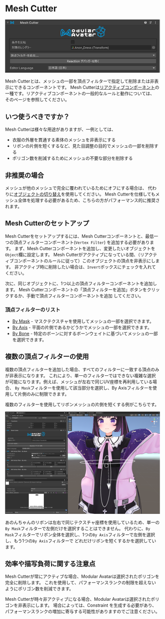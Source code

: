 ﻿# Mesh Cutter

![Mesh Cutter](mesh-cutter.png)

Mesh Cutterとは、メッシュの一部を頂点フィルターで指定して削除または非表示にできるコンポーネントです。
Mesh Cutterは[リアクティブコンポーネント](../)の一種です。リアクティブコンポーネントの一般的なルールと動作については、
そのページを参照してください。

## いつ使うべきですか？

Mesh Cutterは様々な用途がありますが、一例としては、

- 衣服の外層を貫通する素体のメッシュを非表示にする
- リボンの片側を短くするなど、見た目調整の目的でメッシュの一部を削除する
- ポリゴン数を削減するためにメッシュの不要な部分を削除する

## 非推奨の場合

メッシュが他のメッシュで完全に覆われているためにオフにする場合は、
代わりに[オブジェクトの切り替え](../object-toggle.md)を使用してください。
Mesh Cutterを仕様してもメッシュ全体を処理する必要があるため、こちらの方がパフォーマンス的に推奨されます。

## Mesh Cutterのセットアップ

Mesh Cutterをセットアップするには、Mesh Cutterコンポーネントと、最低一つの頂点フィルターコンポーネント(`Vertex Filter`)
を追加する必要があります。
まず、Mesh Cutterコンポーネントを追加し、変更したいオブジェクトを`Object`欄に設定します。
Mesh Cutterがアクティブになっている間、（リアクティブコンポーネントのルールに従って）このオブジェクトの頂点を非表示にします。
非アクティブ時に削除したい場合は、`Invert`ボックスにチェックを入れてください。

次に、同じオブジェクトに、1つ以上の頂点フィルターコンポーネントを追加します。
Mesh Cutterコンポーネントの「頂点フィルターを追加」ボタンをクリックするか、手動で頂点フィルターコンポーネントを追加
してください。

### 頂点フィルターのリスト

- [By Mask](./by-mask.md) - マスクテクスチャを使用してメッシュの一部を選択できます。
- [By Axis](./by-axis.md) - 平面の片側であるかどうかでメッシュの一部を選択できます。
- [By Bone](./by-bone.md) - 特定のボーンに対するボーンウェイトに基づいてメッシュの一部を選択できます。

## 複数の頂点フィルターの使用

複数の頂点フィルターを追加した場合、すべてのフィルターに一致する頂点のみが非表示になります。
これにより、単一のフィルターではできない複雑な選択が可能になります。例えば、メッシュが左右で同じUV座標を再利用している場合、
`By Mask`フィルターを使用して該当部分を選択し、By Axisフィルターを使用して片側のみに制限できます。

複数のフィルターを使用してリボンメッシュの片側を短くする例がこちらです。

![複数のフィルターを使用したMesh Cutterの例](mesh-cutter-multiple-filters.png)

あのんちゃんのリボンは左右で同じテクスチャ座標を使用しているため、単一の`By Mask`フィルターで左側だけを選択することはできません。
代わりに、`By Mask`フィルターでリボン全体を選択し、1つの`By Axis`フィルターで左側を選択し、もう1つの`By Axis`フィルターで
どれだけリボンを短くするかを選択しています。

## 効率や描写負荷に関する注意点

Mesh Cutterが常にアクティブな場合、Modular Avatarは選択されたポリゴンを完全に削除します。
これを使用して、パフォーマンスランクの制限を超えないようにポリゴン数を削減できます。

Mesh Cutterが時々非アクティブになる場合、Modular Avatarは選択されたポリゴンを非表示にします。
場合によっては、Constraint を生成する必要があり、パフォーマンスランクの増加に寄与する可能性がありますのでご注意ください。